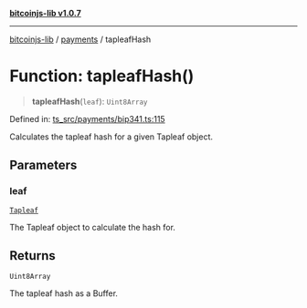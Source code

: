 [**bitcoinjs-lib v1.0.7**](../../../README.md)

***

[bitcoinjs-lib](../../../README.md) / [payments](../README.md) / tapleafHash

# Function: tapleafHash()

> **tapleafHash**(`leaf`): `Uint8Array`

Defined in: [ts\_src/payments/bip341.ts:115](https://github.com/sCrypt-Inc/bitcoinjs-lib/blob/e3b2d1c4c35cd925f8b17063dc9eb0300cab46a2/ts_src/payments/bip341.ts#L115)

Calculates the tapleaf hash for a given Tapleaf object.

## Parameters

### leaf

[`Tapleaf`](../../types/interfaces/Tapleaf.md)

The Tapleaf object to calculate the hash for.

## Returns

`Uint8Array`

The tapleaf hash as a Buffer.
